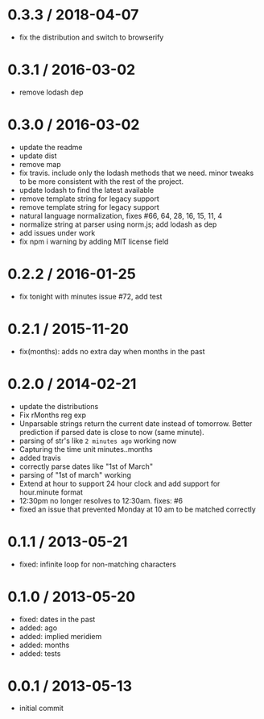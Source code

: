 
0.3.3 / 2018-04-07
==================

  * fix the distribution and switch to browserify

0.3.1 / 2016-03-02
==================

  * remove lodash dep

0.3.0 / 2016-03-02
==================

  * update the readme
  * update dist
  * remove map
  * fix travis. include only the lodash methods that we need. minor tweaks to be more consistent with the rest of the project.
  * update lodash to find the latest available
  * remove template string for legacy support
  * remove template string for legacy support
  * natural language normalization, fixes #66, 64, 28, 16, 15, 11, 4
  * normalize string at parser using norm.js; add lodash as dep
  * add issues under work
  * fix npm i warning by adding MIT license field

0.2.2 / 2016-01-25
==================

  * fix tonight with minutes issue #72, add test

0.2.1 / 2015-11-20
==================

  * fix(months): adds no extra day when months in the past

0.2.0 / 2014-02-21
==================

 * update the distributions
 * Fix rMonths reg exp
 * Unparsable strings return the current date instead of tomorrow. Better prediction if parsed date is close to now (same minute).
 * parsing of str's like `2 minutes ago` working now
 * Capturing the time unit minutes..months
 * added travis
 * correctly parse dates like "1st of March"
 * parsing of "1st of march" working
 * Extend at hour to support 24 hour clock and add support for hour.minute format
 * 12:30pm no longer resolves to 12:30am. fixes: #6
 * fixed an issue that prevented Monday at 10 am to be matched correctly

0.1.1 / 2013-05-21
==================

* fixed: infinite loop for non-matching characters

0.1.0 / 2013-05-20
==================

* fixed: dates in the past
* added: ago
* added: implied meridiem
* added: months
* added: tests

0.0.1 / 2013-05-13
==================

* initial commit
